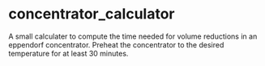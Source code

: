 # concentrator_calculator
 A small calculater to compute the time needed for volume reductions in an eppendorf concentrator.
 Preheat the concentrator to the desired temperature for at least 30 minutes.
